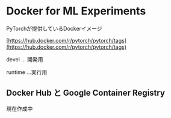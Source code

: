 # Docker for ML Experiments

PyTorchが提供しているDockerイメージ

[https://hub.docker.com/r/pytorch/pytorch/tags](https://hub.docker.com/r/pytorch/pytorch/tags)

devel ... 開発用

runtime ...実行用

## Docker Hub と Google Container Registry

現在作成中





